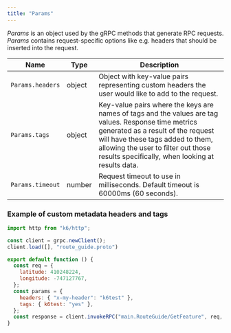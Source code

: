 ```yaml
---
title: "Params"
---
```


*Params* is an object used by the gRPC methods that generate RPC requests. *Params* contains request-specific options like e.g. headers that should be inserted into the request.

| Name | Type | Description |
|------|------|-------------|
| `Params.headers` | object | Object with key-value pairs representing custom headers the user would like to add to the request. |
| `Params.tags` | object | Key-value pairs where the keys are names of tags and the values are tag values. Response time metrics generated as a result of the request will have these tags added to them, allowing the user to filter out those results specifically, when looking at results data. |
| `Params.timeout` | number | Request timeout to use in milliseconds. Default timeout is 60000ms (60 seconds). |


### Example of custom metadata headers and tags

<div class="code-group" data-props='{"labels": []}'>

```js
import http from "k6/http";

const client = grpc.newClient();
client.load([], "route_guide.proto")

export default function () {
  const req = {
    latitude: 410248224,
    longitude: -747127767,
  };
  const params = {
    headers: { "x-my-header": "k6test" },
    tags: { k6test: "yes" },
  };
  const response = client.invokeRPC("main.RouteGuide/GetFeature", req, params)
}
```

</div>
